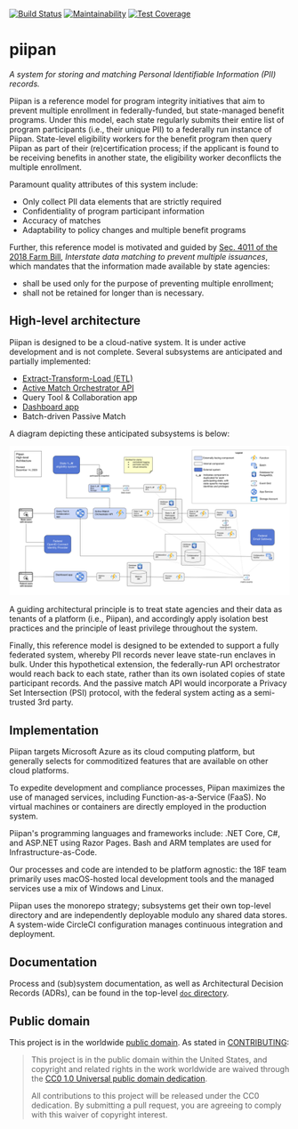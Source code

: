 [![Build Status][badge_ci]][1] [![Maintainability][badge_cc_maint]][2] [![Test Coverage][badge_cc_cov]][3]


# piipan

*A system for storing and matching Personal Identifiable Information (PII) records.*

Piipan is a reference model for program integrity initiatives that aim to prevent multiple enrollment in federally-funded, but state-managed benefit programs. Under this model, each state regularly submits their entire list of program participants (i.e., their unique PII) to a federally run instance of Piipan. State-level eligibility workers for the benefit program then query Piipan as part of their (re)certification process; if the applicant is found to be receiving benefits in another state, the eligibility worker deconflicts the multiple enrollment.

Paramount quality attributes of this system include:
* Only collect PII data elements that are strictly required
* Confidentiality of program participant information
* Accuracy of matches
* Adaptability to policy changes and multiple benefit programs

Further, this reference model is motivated and guided by [Sec. 4011 of the 2018 Farm Bill](https://www.congress.gov/bill/115th-congress/house-bill/2/text), *Interstate data matching to prevent multiple issuances*, which mandates that the information made available by state agencies:
* shall be used only for the purpose of preventing multiple enrollment;
* shall not be retained for longer than is necessary.

## High-level architecture

Piipan is designed to be a cloud-native system. It is under active development and is not complete. Several subsystems are anticipated and partially implemented:

* [Extract-Transform-Load (ETL)](./etl)
* [Active Match Orchestrator API](./match)
* Query Tool & Collaboration app
* [Dashboard app](./dashboard)
* Batch-driven Passive Match
 
A diagram depicting these anticipated subsystems is below:

<p align="center">
  <a href="./doc/piipan-architecture.png"><img src="./doc/piipan-architecture.png" alt="High-level architecture"></a>
</p>

A guiding architectural principle is to treat state agencies and their data as tenants of a platform (i.e., Piipan), and accordingly apply isolation best practices and the principle of least privilege throughout the system.

Finally, this reference model is designed to be extended to support a fully federated system, whereby PII records never leave state-run enclaves in bulk. Under this hypothetical extension, the federally-run API orchestrator would reach back to each state, rather than its own isolated copies of state participant records. And the passive match API would incorporate a Privacy Set Intersection (PSI) protocol, with the federal system acting as a semi-trusted 3rd party. 

## Implementation

Piipan targets Microsoft Azure as its cloud computing platform, but generally selects for commoditized features that are available on other cloud platforms.

To expedite development and compliance processes, Piipan maximizes the use of managed services, including Function-as-a-Service (FaaS). No virtual machines or containers are directly employed in the production system.

Piipan's programming languages and frameworks include: .NET Core, C#, and ASP.NET using Razor Pages. Bash and ARM templates are used for Infrastructure-as-Code.

Our processes and code are intended to be platform agnostic: the 18F team primarily uses macOS-hosted local development tools and the managed services use a mix of Windows and Linux.

Piipan uses the monorepo strategy; subsystems get their own top-level directory and are independently deployable modulo any shared data stores. A system-wide CircleCI configuration manages continuous integration and deployment.

## Documentation

Process and (sub)system documentation, as well as Architectural Decision Records (ADRs), can be found in the top-level [`doc` directory](./doc).

## Public domain

This project is in the worldwide [public domain](LICENSE.md). As stated in [CONTRIBUTING](CONTRIBUTING.md):

> This project is in the public domain within the United States, and copyright
> and related rights in the work worldwide are waived through the [CC0 1.0
> Universal public domain
> dedication](https://creativecommons.org/publicdomain/zero/1.0/).
>
> All contributions to this project will be released under the CC0
>dedication. By submitting a pull request, you are agreeing to comply
>with this waiver of copyright interest.

[badge_ci]: https://circleci.com/gh/18F/piipan.svg?style=shield
[badge_cc_maint]: https://api.codeclimate.com/v1/badges/e14b8f6ac1f5a8e0f5bf/maintainability
[badge_cc_cov]: https://api.codeclimate.com/v1/badges/e14b8f6ac1f5a8e0f5bf/test_coverage
[1]: https://circleci.com/gh/18F/piipan
[2]: https://codeclimate.com/github/18F/piipan/maintainability
[3]: https://codeclimate.com/github/18F/piipan/test_coverage
